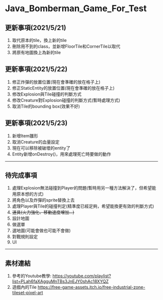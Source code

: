 # Java_Bomberman_Game_For_Test

## 更新事項(2021/5/21)
1. 取代原本的tile，換上新的tile
2. 刪除用不到的class，並新增FloorTile和CornerTile以取代
3. 將原有地圖換上為新的tile

## 更新事項(2021/5/22)
1. 修正炸彈的放置位置(現在會準確的放在格子上)
2. 修正StaticEntity的放置位置(現在會準確的放在格子上)
3. 修改Explosion與Tile碰撞的判斷方式
4. 修改Creature對Explosion碰撞的判斷方式(暫時處理方式)
5. 取消Tile的bounding box(效果不好)

## 更新事項(2021/5/23)
1. 新增Item雛形
2. 取消Creature的血量設定
3. 現在可以移除被破壞的entity了
4. Entity新增onDestroy()，用來處理死亡時要做的動作

---

## 待完成事項
1. 處理Explosion無法碰撞到Player的問題(暫時用另一種方法解決了，但希望能用原本想的方式)
2. 將角色以及炸彈的sprite替換上去
3. 處理Player與Tile的碰撞判定(精準度已經足夠，希望能換更有效的判斷方式)
4. ~~道具(火力強化、移動速度增加...)~~
5. 設計地圖
6. 做選單
7. 選地圖(可能會做也可能不會做)
8. 對戰規則設定 
9. UI

---

## 素材連結
1. 參考的Youtube教學:
https://youtube.com/playlist?list=PLah6faXAgguMnTBs3JnEJY0shAc18XYQZ
2. 遊戲內的Tile
https://free-game-assets.itch.io/free-industrial-zone-tileset-pixel-art
